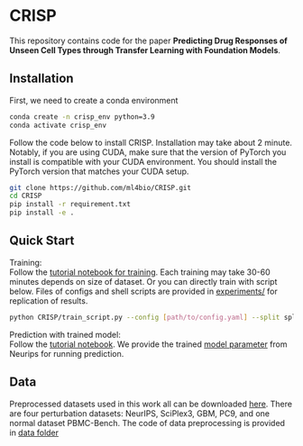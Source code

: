 # CRISP
This repository contains code for the paper **Predicting Drug Responses of Unseen Cell Types through Transfer Learning with Foundation Models**.

## Installation
First, we need to create a conda environment
```bash
conda create -n crisp_env python=3.9  
conda activate crisp_env
```

Follow the code below to install CRISP. Installation may take about 2 minute. Notably, if you are using CUDA, make sure that the version of PyTorch you install is compatible with your CUDA environment. You should install the PyTorch version that matches your CUDA setup.
```bash
git clone https://github.com/ml4bio/CRISP.git
cd CRISP
pip install -r requirement.txt
pip install -e .
```

## Quick Start

Training: \
Follow the [tutorial notebook for training](/tutorials/training.ipynb). Each training may take 30-60 minutes depends on size of dataset. Or you can directly train with script below. Files of configs and shell scripts are provided in [experiments/](experiments/) for replication of results. 

```bash
python CRISP/train_script.py --config [path/to/config.yaml] --split split --seed 0 --savedir [path/to/save/folder]
```

Prediction with trained model: \
Follow the [tutorial notebook](/tutorials/zeroshot_prediction.ipynb). We provide the trained [model parameter](https://drive.google.com/drive/folders/1QWjmpYZMaqxfLwIeLjwoz-H9vX60udeu?usp=drive_link) from Neurips for running prediction.

## Data

Preprocessed datasets used in this work all can be downloaded [here](https://drive.google.com/drive/folders/1QWjmpYZMaqxfLwIeLjwoz-H9vX60udeu?usp=drive_link). There are four perturbation datasets: NeurIPS, SciPlex3, GBM, PC9, and one normal dataset PBMC-Bench. The code of data preprocessing is provided in [data folder](data/)







